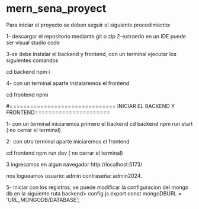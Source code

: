 # mern_sena_proyect

Para iniciar el proyecto se deben seguir el siguiente procedimiento:

1- descargar el repositorio mediante git o zip
2-extraerlo en un IDE puede ser visual studio code

3-se debe instalar el backend y frontend, con un terminal ejecutar los siguientes comandos

  cd backend
  npm i
  
4- con un terminal aparte instalaremos el frontend
  
  cd frontend
  npmi

#=============================== INICIAR EL BACKEND Y FRONTEND======================

1- con un terminal iniciaremos primero el backend
  cd backend
  npm run start ( no cerrar el terminal)

2- con otro terminal aparte iniciaremos el frontend

  cd frontend
  npm run dev ( no cerrar el terminal)

3 ingresamos en algun navegador http://localhost:5173/

 nos logueamos  usuario: admin
                contraseña: admin2024.

  5- Iniciar con los registros, se puede modificar la configuracion del mongo db en la siguiente ruta
  backend> config.js
    export const mongoDBURL = 'URL_MONGODB/DATABASE';
  
         
